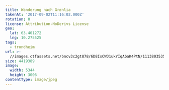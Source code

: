 ```yaml
---
title: Wanderung nach Grønlia
takenAt: '2017-09-02T11:16:02.000Z'
rotation: 0
license: Attribution-NoDerivs License
geo:
  lat: 63.401272
  lng: 10.275525
tags:
  - trondheim
url: >-
  //images.ctfassets.net/bncv3c2gt878/6D8IsCWJ1ukYIqAbaK4PtN/11138035353ff0781fe49480f077fd24/wanderung-nach-grnlia_36865473321_o
size: 4419389
image:
  width: 5344
  height: 3006
contentType: image/jpeg
---
```


